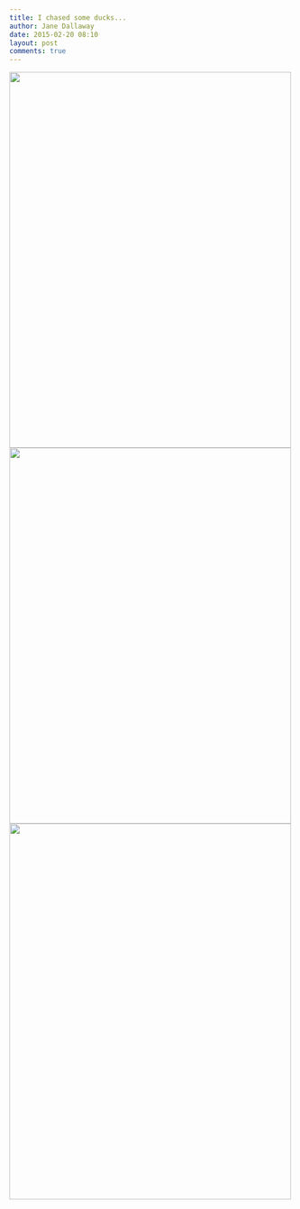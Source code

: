 ```yaml
---
title: I chased some ducks...
author: Jane Dallaway
date: 2015-02-20 08:10
layout: post
comments: true
---
```


<div><a href="http://static.skitters.dallaway.com/tp_IMG_20150219_120841.jpg"><img src="http://static.skitters.dallaway.com/tp_thumb_IMG_20150219_120841.jpg" width="500" height="667"/></a></div><div><a href="http://static.skitters.dallaway.com/tp_IMG_20150219_120833.jpg"><img src="http://static.skitters.dallaway.com/tp_thumb_IMG_20150219_120833.jpg" width="500" height="667"/></a></div><div><a href="http://static.skitters.dallaway.com/tp_IMG_20150219_120831.jpg"><img src="http://static.skitters.dallaway.com/tp_thumb_IMG_20150219_120831.jpg" width="500" height="667"/></a></div>


    
      
